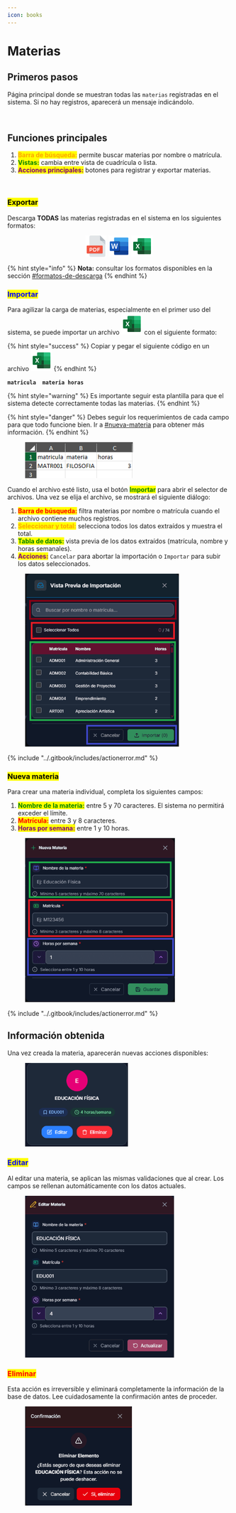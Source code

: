 ```yaml
---
icon: books
---
```


# Materias

## Primeros pasos

Página principal donde se muestran todas las `materias` registradas en el sistema. Si no hay registros, aparecerá un mensaje indicándolo.

<figure><img src="../.gitbook/assets/m_inicio.avif" alt=""><figcaption></figcaption></figure>

## Funciones principales

1. <mark style="color:orange;">**Barra de búsqueda:**</mark> permite buscar materias por nombre o matrícula.
2. <mark style="color:green;">**Vistas:**</mark> cambia entre vista de cuadrícula o lista.
3. <mark style="color:purple;">**Acciones principales:**</mark> botones para registrar y exportar materias.

<figure><img src="../.gitbook/assets/m_subheader.avif" alt=""><figcaption></figcaption></figure>

### <mark style="color:$success;">Exportar</mark>

Descarga **TODAS** las materias registradas en el sistema en los siguientes formatos:

<div align="center"><img src="../.gitbook/assets/pdf-24.svg" alt=""> <img src="../.gitbook/assets/word-24.svg" alt=""> <img src="../.gitbook/assets/excel-24.svg" alt=""></div>

{% hint style="info" %}
**Nota:** consultar los formatos disponibles en la sección [#formatos-de-descarga](../otros/importante.md#formatos-de-descarga "mention")
{% endhint %}

### <mark style="color:blue;">Importar</mark>

Para agilizar la carga de materias, especialmente en el primer uso del sistema, se puede importar un archivo ![](../.gitbook/assets/excel-24.svg) con el siguiente formato:&#x20;

{% hint style="success" %}
Copiar y pegar el siguiente código en un archivo ![](../.gitbook/assets/excel-24.svg)
{% endhint %}

<pre class="language-csv" data-title="formato.xlsx" data-overflow="wrap" data-line-numbers data-full-width="true"><code class="lang-csv"><strong>matricula	materia	horas
</strong></code></pre>

{% hint style="warning" %}
Es importante seguir esta plantilla para que el sistema detecte correctamente todas las materias.
{% endhint %}

{% hint style="danger" %}
Debes seguir los requerimientos de cada campo para que todo funcione bien. Ir a [#nueva-materia](materias.md#nueva-materia "mention") para obtener más información.
{% endhint %}

<figure><img src="../.gitbook/assets/m_excel_tabla.webp" alt=""><figcaption></figcaption></figure>

Cuando el archivo esté listo, usa el botón <mark style="color:green;">**Importar**</mark> para abrir el selector de archivos. Una vez se elija el archivo, se mostrará el siguiente diálogo:

1. <mark style="color:red;">**Barra de búsqueda:**</mark> filtra materias por nombre o matrícula cuando el archivo contiene muchos registros.
2. <mark style="color:orange;">**Seleccionar y total:**</mark> selecciona todos los datos extraídos y muestra el total.
3. <mark style="color:green;">**Tabla de datos:**</mark> vista previa de los datos extraídos (matrícula, nombre y horas semanales).
4. <mark style="color:purple;">**Acciones:**</mark> `Cancelar` para abortar la importación o `Importar` para subir los datos seleccionados.

<figure><img src="../.gitbook/assets/m_importar.webp" alt="" width="347"><figcaption></figcaption></figure>

{% include "../.gitbook/includes/actionerror.md" %}

### <mark style="color:$primary;">Nueva materia</mark>

Para crear una materia individual, completa los siguientes campos:

1. <mark style="color:green;">**Nombre de la materia:**</mark> entre 5 y 70 caracteres. El sistema no permitirá exceder el límite.
2. <mark style="color:red;">**Matrícula:**</mark> entre 3 y 8 caracteres.
3. <mark style="color:purple;">**Horas por semana:**</mark> entre 1 y 10 horas.

<figure><img src="../.gitbook/assets/m_agregar.webp" alt="" width="338"><figcaption></figcaption></figure>

{% include "../.gitbook/includes/actionerror.md" %}

## Información obtenida

Una vez creada la materia, aparecerán nuevas acciones disponibles:

<figure><img src="../.gitbook/assets/m_info.webp" alt="" width="232"><figcaption></figcaption></figure>

### <mark style="color:blue;">Editar</mark>

Al editar una materia, se aplican las mismas validaciones que al crear. Los campos se rellenan automáticamente con los datos actuales.

<figure><img src="../.gitbook/assets/m_editar.webp" alt="" width="336"><figcaption></figcaption></figure>

### <mark style="color:red;">Eliminar</mark>

Esta acción es irreversible y eliminará completamente la información de la base de datos. Lee cuidadosamente la confirmación antes de proceder.

<figure><img src="../.gitbook/assets/m_eliminar.webp" alt="" width="241"><figcaption></figcaption></figure>
